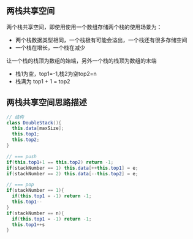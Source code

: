 
## 两栈共享空间
两个栈共享空间，即使用使用一个数组存储两个栈的使用场景为：
  * 两个栈数据类型相同，一个栈极有可能会溢出，一个栈还有很多存储空间
  * 一个栈在增长，一个栈在减少

让一个栈的栈顶为数组的始端，另外一个栈的栈顶为数组的末端
  * 栈1为空，top1=-1,栈2为空top2=n
  * 栈满为 top1 + 1 = top2

## 两栈共享空间思路描述
```java
// 结构
class DoubleStack(){
  this.data[maxSize];
  this.top1;
  this.top2;
}

// === push
if(this.top1+1 == this.top2) return -1;
if(stackNumber == 1) this.data[++this.top1] = e;
if(stackNumber == 2) this.data[--this.top2] = e;

// === pop
if(stackNumber == 1){
  if(this.top1 = -1) return -1;
  this.top1--
}
if(stackNumber == n){
  if(this.top1 = -1) return -1;
  this.top1++s
}
```